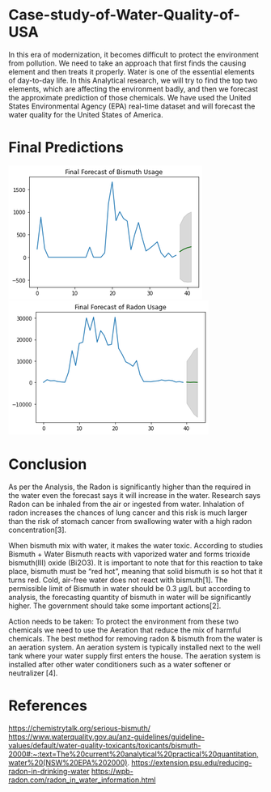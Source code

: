 # Case-study-of-Water-Quality-of-USA
In this era of modernization, it becomes difficult to protect the environment from pollution. We need to take an approach that first finds the causing element and then treats it properly. Water is one of the essential elements of day-to-day life. In this Analytical research, we will try to find the top two elements, which are affecting the environment badly, and then we forecast the approximate prediction of those chemicals. We have used the United States Environmental Agency (EPA) real-time dataset and will forecast the water quality for the United States of America.

# Final Predictions
![alt text](https://github.com/95rishipal/Case-study-of-Water-Quality-of-USA/blob/main/Bismuth%20Predict.png?raw=true)
![alt text](https://github.com/95rishipal/Case-study-of-Water-Quality-of-USA/blob/main/Radon%20Predict.png?raw=true)


# Conclusion
As per the Analysis, the Radon is significantly higher than the required in the water even the forecast says it will increase in the water. Research says Radon can be inhaled from the air or ingested from water. Inhalation of radon increases the chances of lung cancer and this risk is much larger than the risk of stomach cancer from swallowing water with a high radon concentration[3].

When bismuth mix with water, it makes the water toxic. According to studies Bismuth + Water Bismuth reacts with vaporized water and forms trioxide bismuth(III) oxide (Bi2O3). It is important to note that for this reaction to take place, bismuth must be “red hot”, meaning that solid bismuth is so hot that it turns red. Cold, air-free water does not react with bismuth[1]. The permissible limit of Bismuth in water should be 0.3 µg/L but according to analysis, the forecasting quantity of bismuth in water will be significantly higher. The government should take some important actions[2].

Action needs to be taken: To protect the environment from these two chemicals we need to use the Aeration that reduce the mix of harmful chemicals. The best method for removing radon & bismuth from the water is an aeration system. An aeration system is typically installed next to the well tank where your water supply first enters the house. The aeration system is installed after other water conditioners such as a water softener or neutralizer [4].

# References
https://chemistrytalk.org/serious-bismuth/
https://www.waterquality.gov.au/anz-guidelines/guideline-values/default/water-quality-toxicants/toxicants/bismuth-2000#:~:text=The%20current%20analytical%20practical%20quantitation,water%20(NSW%20EPA%202000).
https://extension.psu.edu/reducing-radon-in-drinking-water
https://wpb-radon.com/radon_in_water_information.html
